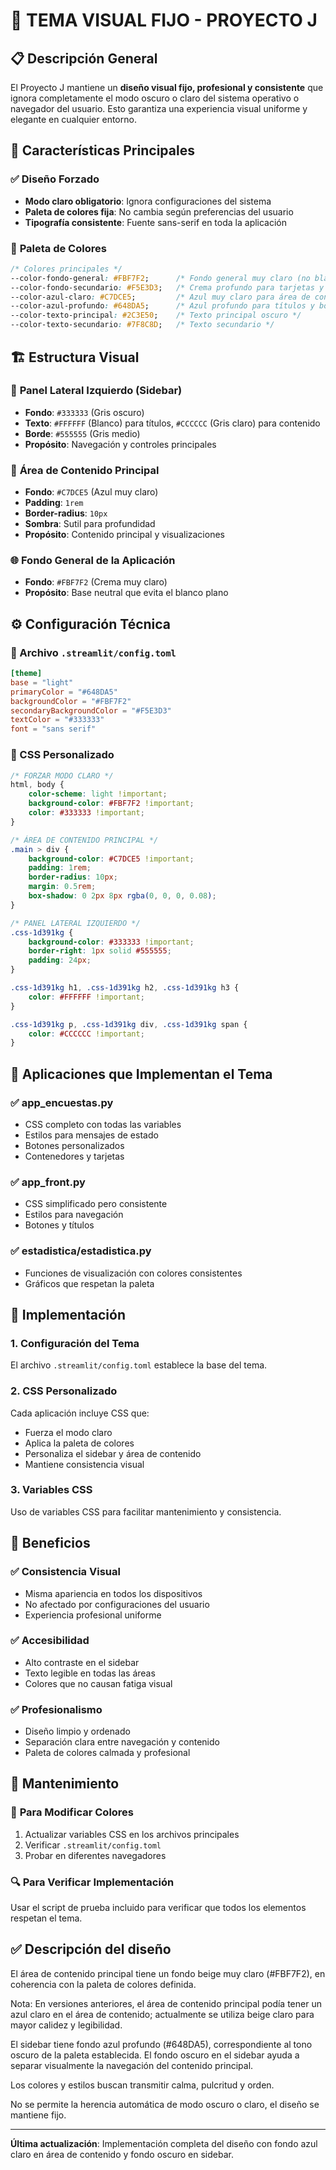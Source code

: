 # 🎨 TEMA VISUAL FIJO - PROYECTO J

## 📋 Descripción General

El Proyecto J mantiene un **diseño visual fijo, profesional y consistente** que ignora completamente el modo oscuro o claro del sistema operativo o navegador del usuario. Esto garantiza una experiencia visual uniforme y elegante en cualquier entorno.

## 🎯 Características Principales

### ✅ **Diseño Forzado**
- **Modo claro obligatorio**: Ignora configuraciones del sistema
- **Paleta de colores fija**: No cambia según preferencias del usuario
- **Tipografía consistente**: Fuente sans-serif en toda la aplicación

### 🎨 **Paleta de Colores**

```css
/* Colores principales */
--color-fondo-general: #FBF7F2;      /* Fondo general muy claro (no blanco puro) */
--color-fondo-secundario: #F5E3D3;   /* Crema profundo para tarjetas y bloques */
--color-azul-claro: #C7DCE5;         /* Azul muy claro para área de contenido */
--color-azul-profundo: #648DA5;      /* Azul profundo para títulos y botones */
--color-texto-principal: #2C3E50;    /* Texto principal oscuro */
--color-texto-secundario: #7F8C8D;   /* Texto secundario */
```

## 🏗️ Estructura Visual

### 📱 **Panel Lateral Izquierdo (Sidebar)**
- **Fondo**: `#333333` (Gris oscuro)
- **Texto**: `#FFFFFF` (Blanco) para títulos, `#CCCCCC` (Gris claro) para contenido
- **Borde**: `#555555` (Gris medio)
- **Propósito**: Navegación y controles principales

### 📄 **Área de Contenido Principal**
- **Fondo**: `#C7DCE5` (Azul muy claro)
- **Padding**: `1rem`
- **Border-radius**: `10px`
- **Sombra**: Sutil para profundidad
- **Propósito**: Contenido principal y visualizaciones

### 🌐 **Fondo General de la Aplicación**
- **Fondo**: `#FBF7F2` (Crema muy claro)
- **Propósito**: Base neutral que evita el blanco plano

## ⚙️ Configuración Técnica

### 📁 Archivo `.streamlit/config.toml`

```toml
[theme]
base = "light"
primaryColor = "#648DA5"
backgroundColor = "#FBF7F2"
secondaryBackgroundColor = "#F5E3D3"
textColor = "#333333"
font = "sans serif"
```

### 🎨 CSS Personalizado

```css
/* FORZAR MODO CLARO */
html, body {
    color-scheme: light !important;
    background-color: #FBF7F2 !important;
    color: #333333 !important;
}

/* ÁREA DE CONTENIDO PRINCIPAL */
.main > div {
    background-color: #C7DCE5 !important;
    padding: 1rem;
    border-radius: 10px;
    margin: 0.5rem;
    box-shadow: 0 2px 8px rgba(0, 0, 0, 0.08);
}

/* PANEL LATERAL IZQUIERDO */
.css-1d391kg {
    background-color: #333333 !important;
    border-right: 1px solid #555555;
    padding: 24px;
}

.css-1d391kg h1, .css-1d391kg h2, .css-1d391kg h3 {
    color: #FFFFFF !important;
}

.css-1d391kg p, .css-1d391kg div, .css-1d391kg span {
    color: #CCCCCC !important;
}
```

## 📱 Aplicaciones que Implementan el Tema

### ✅ **app_encuestas.py**
- CSS completo con todas las variables
- Estilos para mensajes de estado
- Botones personalizados
- Contenedores y tarjetas

### ✅ **app_front.py**
- CSS simplificado pero consistente
- Estilos para navegación
- Botones y títulos

### ✅ **estadistica/estadistica.py**
- Funciones de visualización con colores consistentes
- Gráficos que respetan la paleta

## 🔧 Implementación

### 1. **Configuración del Tema**
El archivo `.streamlit/config.toml` establece la base del tema.

### 2. **CSS Personalizado**
Cada aplicación incluye CSS que:
- Fuerza el modo claro
- Aplica la paleta de colores
- Personaliza el sidebar y área de contenido
- Mantiene consistencia visual

### 3. **Variables CSS**
Uso de variables CSS para facilitar mantenimiento y consistencia.

## 🎯 Beneficios

### ✅ **Consistencia Visual**
- Misma apariencia en todos los dispositivos
- No afectado por configuraciones del usuario
- Experiencia profesional uniforme

### ✅ **Accesibilidad**
- Alto contraste en el sidebar
- Texto legible en todas las áreas
- Colores que no causan fatiga visual

### ✅ **Profesionalismo**
- Diseño limpio y ordenado
- Separación clara entre navegación y contenido
- Paleta de colores calmada y profesional

## 🚀 Mantenimiento

### 📝 **Para Modificar Colores**
1. Actualizar variables CSS en los archivos principales
2. Verificar `.streamlit/config.toml`
3. Probar en diferentes navegadores

### 🔍 **Para Verificar Implementación**
Usar el script de prueba incluido para verificar que todos los elementos respetan el tema.

## ✅ Descripción del diseño

El área de contenido principal tiene un fondo beige muy claro (#FBF7F2), en coherencia con la paleta de colores definida.

Nota: En versiones anteriores, el área de contenido principal podía tener un azul claro en el área de contenido; actualmente se utiliza beige claro para mayor calidez y legibilidad.

El sidebar tiene fondo azul profundo (#648DA5), correspondiente al tono oscuro de la paleta establecida. El fondo oscuro en el sidebar ayuda a separar visualmente la navegación del contenido principal.

Los colores y estilos buscan transmitir calma, pulcritud y orden.

No se permite la herencia automática de modo oscuro o claro, el diseño se mantiene fijo.

---

**Última actualización**: Implementación completa del diseño con fondo azul claro en área de contenido y fondo oscuro en sidebar. 